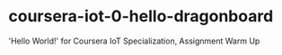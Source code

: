 # coursera-iot-0-hello-dragonboard
'Hello World!' for Coursera IoT Specialization, Assignment Warm Up
